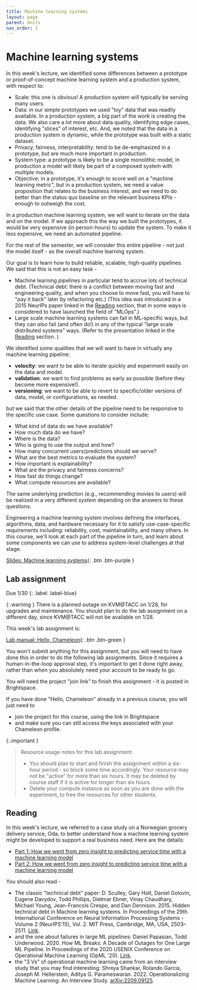 ```yaml
---
title: Machine learning systems
layout: page
parent: Units
nav_order: 1
---
```



# Machine learning systems


In this week's lecture, we identified some differences between a prototype or proof-of-concept machine learning system and a production system, with respect to:

* Scale: this one is obvious! A production system will typically be serving many users.
* Data: in our simple prototypes we used "toy" data that was readily available. In a production system, a big part of the work is creating the data. We also care a lot more about data quality, identifying edge cases, identifying "slices" of interest, etc. And, we noted that the data in a production system is dynamic, while the prototype was built with a static dataset.
* Privacy, fairness, interpretability: tend to be de-emphasized in a prototype, but are much more important in production.
* System type: a prototype is likely to be a single monolithic model, in production a model will likely be part of a composed system with multiple models.
* Objective: in a prototype, it's enough to score well on a "machine learning metric", but in a production system, we need a value proposition that relates to the business interest, and we need to do better than the status quo baseline on the relevant business KPIs - enough to outweigh the cost.

In a production machine learning system, we will want to iterate on the data and on the model. If we approach this the way we built the prototypes, it would be very expensive (in person-hours) to update the system. To make it less expensive, we need an automated pipeline.

For the rest of the semester, we will consider this entire pipeline - not just the model itself - as the overall machine learning system.

Our goal is to learn how to build reliable, scalable, high-quality pipelines. We said that this is not an easy task - 

* Machine learning pipelines in particular tend to accrue lots of technical debt. (Technical debt: there is a conflict between moving fast and engineering quality, and when you choose to move fast, you will have to "pay it back" later by refactoring etc.) (This idea was introduced in a 2015 NeurIPs paper linked in the [Reading](#reading) section, that in some ways is considered to have launched the field of "MLOps".) 
* Large scale machine learning systems can fail in ML-specific ways, but they can *also* fail (and often do!) in any of the typical "large scale distributed systems" ways.  (Refer to the presentation linked in the [Reading](#reading) section. )

We identified some qualities that we will want to have in virtually any machine learning pipeline:

* **velocity**: we want to be able to iterate quickly and experiment easily on the data and model.
* **validation**: we want to find problems as early as possible (before they become more expensive!).
* **versioning**: we want to be able to revert to specific/older versions of data, model, or configurations, as needed.

but we said that the other details of the pipeline need to be responsive to the specific use case. Some questions to consider include: 

* What kind of data do we have available?
* How much data do we have? 
* Where is the data?
* Who is going to use the output and how? 
* How many concurrent users/predictions should we serve? 
* What are the best metrics to evaluate the system?
* How important is explainability? 
* What are the privacy and fairness concerns?
* How fast do things change? 
* What compute resources are available?

The same underlying prediction (e.g., recommending movies to users) will be realized in a very different *system* depending on the answers to these questions.

Engineering a machine learning system involves defining the interfaces, algorithms, data, and hardware necessary for it to satisfy use-case-specific requirements including: reliability, cost, maintainability, and many others. In this course, we'll look at each part of the pipeline in turn, and learn about some components we can use to address system-level challenges at that stage.

[Slides: Machine learning systems](https://link.excalidraw.com/p/readonly/UV8Ez1d9Tc1wLE5vIsLY){: .btn .btn-purple }


## Lab assignment

Due 1/30 
{: .label .label-blue}

{:.warning }
There is a planned outage on KVM@TACC on 1/28, for upgrades and maintenance. You should plan to do the lab assignment on a different day, since KVM@TACC will not be available on 1/28.

This week's lab assignment is:

[Lab manual: Hello, Chameleon](https://teaching-on-testbeds.github.io/hello-chameleon/){: .btn .btn-green }


You won't submit anything for this assignment, but you will need to have done this in order to do the following lab assignments. Since it requires a human-in-the-loop approval step, it's important to get it done right away, rather than when you absolutely need your account to be ready to go.

You will need the project "join link" to finish this assignment - it is posted in Brightspace.

If you have done "Hello, Chameleon" already in a previous course, you will just need to 

* join the project for _this_ course, using the link in Brightspace
* and make sure you can still access the keys associated with your Chameleon profile.

{:.important }
> Resource usage notes for this lab assignment:
> * You should plan to start and finish the assignment within a six-hour period - so block some time accordingly. Your resource may not be "active" for more than six hours. It may be deleted by course staff if it is active for longer than six hours.
> * Delete your compute instance as soon as you are done with the experiment, to free the resources for other students.



## Reading

In this week's lecture, we referred to a case study on a Norwegian grocery delivery service, Oda, to better understand how a machine learning system might be developed to support a real business need. Here are the details:

* [Part 1: How we went from zero insight to predicting service time with a machine learning model](https://medium.com/oda-product-tech/how-we-went-from-zero-insight-to-predicting-service-time-with-a-machine-learning-model-part-1-516b9545d02f)
* [Part 2: How we went from zero insight to predicting service time with a machine learning model](https://medium.com/oda-product-tech/how-we-went-from-zero-insight-to-predicting-service-time-with-a-machine-learning-model-part-2-2-ad8b0c3e4838) 


You should also read - 

* The classic "technical debt" paper: D. Sculley, Gary Holt, Daniel Golovin, Eugene Davydov, Todd Phillips, Dietmar Ebner, Vinay Chaudhary, Michael Young, Jean-Francois Crespo, and Dan Dennison. 2015. Hidden technical debt in Machine learning systems. In Proceedings of the 29th International Conference on Neural Information Processing Systems - Volume 2 (NeurIPS'15), Vol. 2. MIT Press, Cambridge, MA, USA, 2503–2511. [Link](https://proceedings.neurips.cc/paper/2015/hash/86df7dcfd896fcaf2674f757a2463eba-Abstract.html).
* and the one about failures in large ML pipelines:  Daniel Papasian, Todd Underwood. 2020. How ML Breaks: A Decade of Outages for One Large ML Pipeline. In Proceedings of the 2020 USENIX Conference on Operational Machine Learning (OpML '20). [Link](https://www.usenix.org/conference/opml20/presentation/papasian).
* the "3 Vs" of operational machine learning came from an interview study that you may find interesting: Shreya Shankar, Rolando Garcia, Joseph M. Hellerstein, Aditya G. Parameswaran. 2022. Operationalizing Machine Learning: An Interview Study. [arXiv:2209.09125](https://arxiv.org/abs/2209.09125).